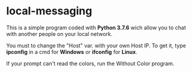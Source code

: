 # local-messaging
This is a simple program coded with **Python 3.7.6** wich allow you to chat with another people on your local network.

You must to change the "Host" var. with your own Host IP. To get it, type **ipconfig** in a cmd for **Windows** or **ifconfig** for **Linux**.

If your prompt can't read the colors, run the Without Color program.
